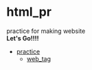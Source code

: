 # html_pr

practice for making website
<br>**Let's Go!!!!**<br/>

- [practice](https://github.com/JeongmoRyu/html_pr/tree/main/practice)
    - [web_tag](https://github.com/JeongmoRyu/html_pr/blob/main/practice/web_tag.md)




